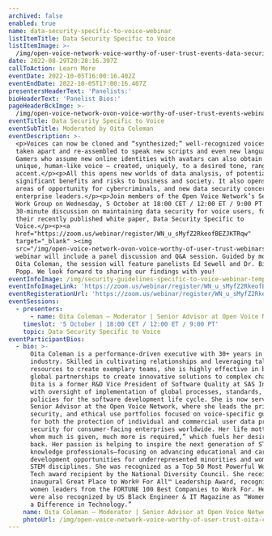 ```yaml
---
archived: false
enabled: true
name: data-security-specific-to-voice-webinar
listItemTitle: Data Security Specific to Voice
listItemImage: >-
  /img/open-voice-network-voice-worthy-of-user-trust-events-data-security-specific-to-voice-webinar-thumbnail.png
date: 2022-08-29T20:28:16.397Z
callToAction: Learn More
eventDate: 2022-10-05T16:00:16.402Z
eventEndDate: 2022-10-05T17:00:16.407Z
presentersHeaderText: 'Panelists:'
bioHeaderText: 'Panelist Bios:'
pageHeaderBckImge: >-
  /img/open-voice-network-ovon-voice-worthy-of-user-trust-events-webinar-temporary-header.png
eventTitle: Data Security Specific to Voice
eventSubTitle: Moderated by Oita Coleman
eventDescription: >-
  <p>Voices can now be cloned and “synthesized;” well-recognized voices can be
  taken apart and re-assembled to speak new scripts and even new languages.
  Gamers who assume new online identities with avatars can also obtain a new,
  unique, human-like voice – created, uniquely, to a desired tone, range, and
  accent.</p><p>All this opens new worlds of data analysis, of potentially
  significant benefits and risks to business and society. It also opens new
  areas of opportunity for cybercriminals, and new data security concerns for
  enterprise leaders.</p><p>Join members of the Open Voice Network’s Security
  Work Group on Wednesday, 5 October at 18:00 CET / 12:00 ET / 9:00 PT for a
  30-minute discussion on maintaining data security for voice users, focusing on
  their recently published white paper, Data Security Specific to
  Voice.</p><p><a
  href="https://zoom.us/webinar/register/WN_u_sMyfZ2RkeofBEZJKTRqw"
  target="_blank" ><img
  src="/img/open-voice-network-ovon-voice-worthy-of-user-trust-webinars-register-now-button-1.png"></a><p>This
  webinar will include a panel discussion and Q&A session. Guided by moderator
  Oita Coleman, the session will feature panelists Ed Sewell and Dr. Birgit
  Popp. We look forward to sharing our findings with you!
eventInfoImage: /img/security-guidelines-specific-to-voice-webinar-temporary.png
eventInfoImageLink: 'https://zoom.us/webinar/register/WN_u_sMyfZ2RkeofBEZJKTRqw'
eventRegisterationUrl: 'https://zoom.us/webinar/register/WN_u_sMyfZ2RkeofBEZJKTRqw'
eventSessions:
  - presenters:
      - name: Oita Coleman – Moderator | Senior Advisor at Open Voice Network
    timeslot: '5 October | 18:00 CET / 12:00 ET / 9:00 PT'
    topic: Data Security Specific to Voice
eventParticipantBios:
  - bio: >-
      Oita Coleman is a performance-driven executive with 30+ years in the tech
      industry. Skilled in cultivating relationships and leveraging talent and
      resources to create exemplary teams, she is highly effective in building
      global partnerships to create innovative solutions to complex challenges.
      Oita is a former R&D Vice President of Software Quality at SAS Institute,
      with oversight of implementation of global processes, standards, and
      policies for the software development life cycle. She is now serving as
      Senior Advisor at the Open Voice Network, where she leads the privacy,
      security, and ethical use portfolios focused on voice-specific guidance
      for both the protection of individual and commercial user data privacy and
      security for consumer-facing enterprises worldwide. Her life motto is “to
      whom much is given, much more is required,” which fuels her desire to give
      back. Her passion is helping to inspire the next generation of STEM
      knowledge professionals—focusing on advancing educational and career
      development opportunities for underrepresented minorities and women in
      STEM disciplines. She was recognized as a Top 50 Most Powerful Women in
      Tech award recipient by the National Diversity Council. She received the
      inaugural Great Place to Work® For All™ Leadership Award, recognizing
      women leaders from the FORTUNE 100 Best Companies to Work For. Her efforts
      were also recognized by US Black Engineer & IT Magazine as “Women Who Make
      a Difference in Technology.”
    name: Oita Coleman – Moderator | Senior Advisor at Open Voice Network
    photoUrl: /img/open-voice-network-voice-worthy-of-user-trust-oita-coleman.jpg
---
```


